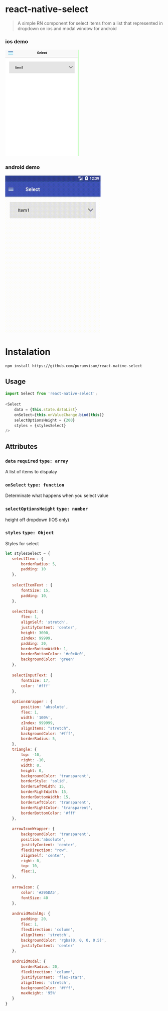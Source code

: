 # react-native-select
> A simple RN component for select items from a list that represented in dropdown on ios and modal window for android

### ios demo
![Demo](https://github.com/purumvisum/react-native-select/blob/develop/ios.gif)
### android demo
![Demo](https://github.com/purumvisum/react-native-select/blob/develop/android.gif)

# Instalation
`npm install https://github.com/purumvisum/react-native-select`

## Usage
```javascript
import Select from 'react-native-select';
   
<Select
    data = {this.state.dataList}
    onSelect={this.onValueChange.bind(this)}
    selectOptionsHeight = {200}
    styles = {stylesSelect}
/>
```

## Attributes
### `data` `required` `type: array`  
A list of items to dispalay
### `onSelect` `type: function`  
Determinate what happens when you select value
### `selectOptionsHeight` `type: number`  
height off dropdown (IOS only)
### `styles` `type: Object`  
Styles for select
```javascript
let stylesSelect = {
   selectItem : {
       borderRadius: 5,
       padding: 10
   },

   selectItemText : {
       fontSize: 15,
       padding: 10,
   },

   selectInput: {
       flex: 1,
       alignSelf: 'stretch',
       justifyContent: 'center',
       height: 3000,
       zIndex: 99999,
       padding: 30,
       borderBottomWidth: 1,
       borderBottomColor: '#c0c0c0',
       backgroundColor: 'green'
   },

   selectInputText: {
       fontSize: 17,
       color: '#fff'
   },

   optionsWrapper : {
       position: 'absolute',
       flex: 1,
       width: '100%',
       zIndex: 999999,
       alignItems: "stretch",
       backgroundColor: '#fff',
       borderRadius: 5,
   },
   triangle: {
       top: -10,
       right: -10,
       width: 0,
       height: 0,
       backgroundColor: 'transparent',
       borderStyle: 'solid',
       borderLeftWidth: 15,
       borderRightWidth: 15,
       borderBottomWidth: 15,
       borderLeftColor: 'transparent',
       borderRightColor: 'transparent',
       borderBottomColor: '#fff'
   },

   arrowIconWrapper: {
       backgroundColor: 'transparent',
       position:'absolute',
       justifyContent: 'center',
       flexDirection: "row",
       alignSelf: 'center',
       right: 0,
       top: 10,
       flex:1,
   },

   arrowIcon: {
       color: '#295DA5',
       fontSize: 40
   },

   androidModalBg: {
       padding: 20,
       flex: 1,
       flexDirection: 'column',
       alignItems: 'stretch',
       backgroundColor: 'rgba(0, 0, 0, 0.5)',
       justifyContent: 'center'
   },

   androidModal: {
       borderRadius: 20,
       flexDirection: 'column',
       justifyContent: 'flex-start',
       alignItems: 'stretch',
       backgroundColor: '#fff',
       maxHeight: '95%'
   }
}
```

